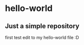 # hello-world
Just a simple repository
------------------------------
first test edit to my hello-world file :D
